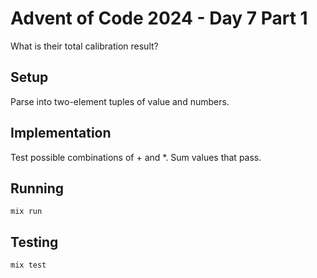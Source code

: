 # Advent of Code 2024 - Day 7 Part 1

What is their total calibration result?

## Setup

Parse into two-element tuples of value and numbers.

## Implementation

Test possible combinations of + and *. Sum values that pass.

## Running

`mix run`

## Testing

`mix test`


